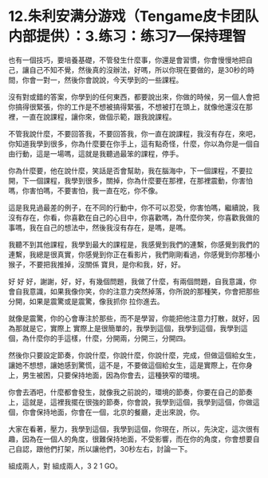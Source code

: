 # 12.朱利安满分游戏（Tengame皮卡团队内部提供）：3.练习：练习7—保持理智

也有一個技巧，要培養基礎，不管發生什麼事，你還是會習慣，你會慢慢地把自己，讓自己不知不覺，然後真的沒辦法，好嗎，所以你現在要做的，是30秒的時間，你會一對一，然後你會說說，今天學到的一些課程。

沒有對或錯的答案，你學到的任何東西，都要說出來，你做的時候，另一個人會把你搞得很緊張，你的工作是不想被搞得緊張，不想被打在頭上，就像他還沒在那裡，一直在說課程，讓你來，做個示範，跟我說課程。

不管我說什麼，不要回答我，不要回答我，你一直在說課程，我沒有存在，來吧，你知道我學到很多，你為什麼要在你手上，這有點奇怪，什麼，你以為你是一個自由行動，這是一場嗎，這就是我聽過最笨的課程，停手。

你為什麼要，他在說什麼，笑話是否會幫助，我在腦海中，下一個課程，不要拉開，下一個課程，我學到很多，關掉，你為什麼要在那裡，在那裡震動，你害怕嗎，你害怕嗎，不要害怕，我一直在吃，你不像。

這是我見過最差的例子，在不同的行動中，你不可以忍受，你害怕嗎，繼續說，我沒有存在，你看，你喜歡在自己的心目中，你喜歡嗎，為什麼你笑，你喜歡我做的事嗎，我在自己的想法中，然後我沒有存在，是嗎，是嗎。

我聽不到其他課程，我學到最大的課程是，我感覺到我們的連繫，你感覺到我們的連繫，我總是很真實，你感覺到你正在看影片，我們剛剛看過，你感覺到你那種小猴子，不要把我推掉，沒關係 寶貝，是你和我，好，好。

好 好 好，謝謝，好，好，有幾個問題，我做了什麼，有兩個問題，自我意識，你會自我意識，如果我像你笑，你的注意力突然掉落，你所說的那種笑，你會把那些分開，如果是震驚或是震驚，像我抓你 拉你進去。

就像是震驚，你的心會專注於那些，而不是學習，你能把他注意力打散，就好，因為那就是它，實際上 實際上是很簡單的，我學到這個，我學到這個，我學到這個，為什麼你的手這樣，什麼，分開兩，分開三，分開四。

然後你只要設定節奏，你說什麼，你說什麼，你說什麼，完成，但做這個給女生，讓她不想想，讓她感到驚慌，這不是，不要做這個給女生，這是實際上，在你身上，男生被困，只要保持地面，因為你會去，這種狹窄的環境。

你會去酒吧，什麼都會發生，就像我之前說的，環境的節奏，你要在自己的節奏上，這就是，這裡我擺在很強的節奏，你會說，我學到這個，我學到這個，你做這個，你會保持地面，你會在一個，北京的餐廳，走出來說，你。

大家在看著，壓力，我學到這個，我學到這個，你現在，所以，先決定，這次很有趣，因為在一個人的角度，很難保持地面，不受影響，而在你的角度，你會想要自己自認，跟他們打架，所以讓他們，30秒左右，討論一下。

組成兩人，對 組成兩人，3 2 1 GO。